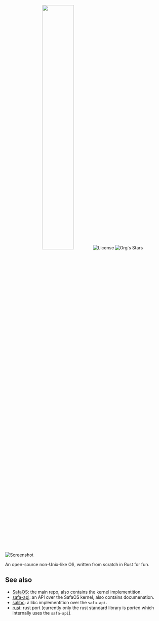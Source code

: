 <div align="center">
<img src="https://repository-images.githubusercontent.com/825143915/95735661-0205-4029-97d5-fcfa347c8067" width="45%" height="45%>


# 

[![License](https://img.shields.io/github/license/SafaOS/SafaOS?color=red)](https://github.com/SafaOS/SafaOS/blob/main/LICENSE) ![Org's Stars](https://img.shields.io/github/stars/SafaOS?style=flat-square)
</div>

![Screenshot](https://safiworks.github.io/priv/imgs/screenshots/SafaOS-270325.png)


An open-source non-Unix-like OS, written from scratch in Rust for fun.

## See also
- [SafaOS](https://github.com/SafaOS/SafaOS): the main repo, also contains the kernel implementition.
- [safa-api](https://github.com/SafaOS/safa-api): an API over the SafaOS kernel, also contains documenation.
- [salibc](https://github.com/SafaOS/libc): a libc implementition over the `safa-api`.
- [rust](https://github.com/SafaOS/rust/tree/stable): rust port (currently only the rust standard library is ported which internally uses the `safa-api`).
